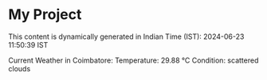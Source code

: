 # My Project

This content is dynamically generated in Indian Time (IST): 2024-06-23 11:50:39 IST


Current Weather in Coimbatore:
Temperature: 29.88 °C
Condition: scattered clouds
